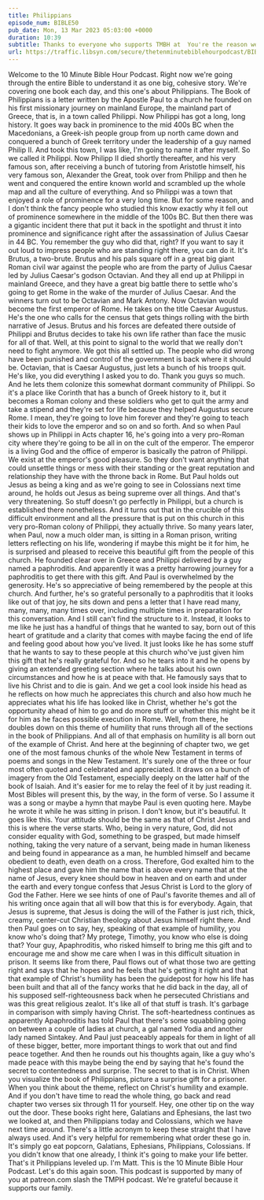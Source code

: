 ```yaml
---
title: Philippians
episode_num: BIBLE50
pub_date: Mon, 13 Mar 2023 05:03:00 +0000
duration: 10:39
subtitle: Thanks to everyone who supports TMBH at  You're the reason we can all do this together!  Music written and performed by 
url: https://traffic.libsyn.com/secure/thetenminutebiblehourpodcast/BIBLE50_-_Philippians.mp3
---
```


 Welcome to the 10 Minute Bible Hour Podcast. Right now we're going through the entire Bible to understand it as one big, cohesive story. We're covering one book each day, and this one's about Philippians. The Book of Philippians is a letter written by the Apostle Paul to a church he founded on his first missionary journey on mainland Europe, the mainland part of Greece, that is, in a town called Philippi. Now Philippi has got a long, long history. It goes way back in prominence to the mid 400s BC when the Macedonians, a Greek-ish people group from up north came down and conquered a bunch of Greek territory under the leadership of a guy named Philip II. And took this town, I was like, I'm going to name it after myself. So we called it Philippi. Now Philipp II died shortly thereafter, and his very famous son, after receiving a bunch of tutoring from Aristotle himself, his very famous son, Alexander the Great, took over from Philipp and then he went and conquered the entire known world and scrambled up the whole map and all the culture of everything. And so Philippi was a town that enjoyed a role of prominence for a very long time. But for some reason, and I don't think the fancy people who studied this know exactly why it fell out of prominence somewhere in the middle of the 100s BC. But then there was a gigantic incident there that put it back in the spotlight and thrust it into prominence and significance right after the assassination of Julius Caesar in 44 BC. You remember the guy who did that, right? If you want to say it out loud to impress people who are standing right there, you can do it. It's Brutus, a two-brute. Brutus and his pals square off in a great big giant Roman civil war against the people who are from the party of Julius Caesar led by Julius Caesar's godson Octavian. And they all end up at Philippi in mainland Greece, and they have a great big battle there to settle who's going to get Rome in the wake of the murder of Julius Caesar. And the winners turn out to be Octavian and Mark Antony. Now Octavian would become the first emperor of Rome. He takes on the title Caesar Augustus. He's the one who calls for the census that gets things rolling with the birth narrative of Jesus. Brutus and his forces are defeated there outside of Philippi and Brutus decides to take his own life rather than face the music for all of that. Well, at this point to signal to the world that we really don't need to fight anymore. We got this all settled up. The people who did wrong have been punished and control of the government is back where it should be. Octavian, that is Caesar Augustus, just lets a bunch of his troops quit. He's like, you did everything I asked you to do. Thank you guys so much. And he lets them colonize this somewhat dormant community of Philippi. So it's a place like Corinth that has a bunch of Greek history to it, but it becomes a Roman colony and these soldiers who get to quit the army and take a stipend and they're set for life because they helped Augustus secure Rome. I mean, they're going to love him forever and they're going to teach their kids to love the emperor and so on and so forth. And so when Paul shows up in Philippi in Acts chapter 16, he's going into a very pro-Roman city where they're going to be all in on the cult of the emperor. The emperor is a living God and the office of emperor is basically the patron of Philippi. We exist at the emperor's good pleasure. So they don't want anything that could unsettle things or mess with their standing or the great reputation and relationship they have with the throne back in Rome. But Paul holds out Jesus as being a king and as we're going to see in Colossians next time around, he holds out Jesus as being supreme over all things. And that's very threatening. So stuff doesn't go perfectly in Philippi, but a church is established there nonetheless. And it turns out that in the crucible of this difficult environment and all the pressure that is put on this church in this very pro-Roman colony of Philippi, they actually thrive. So many years later, when Paul, now a much older man, is sitting in a Roman prison, writing letters reflecting on his life, wondering if maybe this might be it for him, he is surprised and pleased to receive this beautiful gift from the people of this church. He founded clear over in Greece and Philippi delivered by a guy named a paphroditis. And apparently it was a pretty harrowing journey for a paphroditis to get there with this gift. And Paul is overwhelmed by the generosity. He's so appreciative of being remembered by the people at this church. And further, he's so grateful personally to a paphroditis that it looks like out of that joy, he sits down and pens a letter that I have read many, many, many, many times over, including multiple times in preparation for this conversation. And I still can't find the structure to it. Instead, it looks to me like he just has a handful of things that he wanted to say, born out of this heart of gratitude and a clarity that comes with maybe facing the end of life and feeling good about how you've lived. It just looks like he has some stuff that he wants to say to these people at this church who've just given him this gift that he's really grateful for. And so he tears into it and he opens by giving an extended greeting section where he talks about his own circumstances and how he is at peace with that. He famously says that to live his Christ and to die is gain. And we get a cool look inside his head as he reflects on how much he appreciates this church and also how much he appreciates what his life has looked like in Christ, whether he's got the opportunity ahead of him to go and do more stuff or whether this might be it for him as he faces possible execution in Rome. Well, from there, he doubles down on this theme of humility that runs through all of the sections in the book of Philippians. And all of that emphasis on humility is all born out of the example of Christ. And here at the beginning of chapter two, we get one of the most famous chunks of the whole New Testament in terms of poems and songs in the New Testament. It's surely one of the three or four most often quoted and celebrated and appreciated. It draws on a bunch of imagery from the Old Testament, especially deeply on the latter half of the book of Isaiah. And it's easier for me to relay the feel of it by just reading it. Most Bibles will present this, by the way, in the form of verse. So I assume it was a song or maybe a hymn that maybe Paul is even quoting here. Maybe he wrote it while he was sitting in prison. I don't know, but it's beautiful. It goes like this. Your attitude should be the same as that of Christ Jesus and this is where the verse starts. Who, being in very nature, God, did not consider equality with God, something to be grasped, but made himself nothing, taking the very nature of a servant, being made in human likeness and being found in appearance as a man, he humbled himself and became obedient to death, even death on a cross. Therefore, God exalted him to the highest place and gave him the name that is above every name that at the name of Jesus, every knee should bow in heaven and on earth and under the earth and every tongue confess that Jesus Christ is Lord to the glory of God the Father. Here we see hints of one of Paul's favorite themes and all of his writing once again that all will bow that this is for everybody. Again, that Jesus is supreme, that Jesus is doing the will of the Father is just rich, thick, creamy, center-cut Christian theology about Jesus himself right there. And then Paul goes on to say, hey, speaking of that example of humility, you know who's doing that? My protege, Timothy, you know who else is doing that? Your guy, Apaphroditis, who risked himself to bring me this gift and to encourage me and show me care when I was in this difficult situation in prison. It seems like from there, Paul flows out of what those two are getting right and says that he hopes and he feels that he's getting it right and that that example of Christ's humility has been the guidepost for how his life has been built and that all of the fancy works that he did back in the day, all of his supposed self-righteousness back when he persecuted Christians and was this great religious zealot. It's like all of that stuff is trash. It's garbage in comparison with simply having Christ. The soft-heartedness continues as apparently Apaphroditis has told Paul that there's some squabbling going on between a couple of ladies at church, a gal named Yodia and another lady named Sintakey. And Paul just peaceably appeals for them in light of all of these bigger, better, more important things to work that out and find peace together. And then he rounds out his thoughts again, like a guy who's made peace with this maybe being the end by saying that he's found the secret to contentedness and surprise. The secret to that is in Christ. When you visualize the book of Philippians, picture a surprise gift for a prisoner. When you think about the theme, reflect on Christ's humility and example. And if you don't have time to read the whole thing, go back and read chapter two verses six through 11 for yourself. Hey, one other tip on the way out the door. These books right here, Galatians and Ephesians, the last two we looked at, and then Philippians today and Colossians, which we have next time around. There's a little acronym to keep these straight that I have always used. And it's very helpful for remembering what order these go in. It's simply go eat popcorn, Galatians, Ephesians, Philippians, Colossians. If you didn't know that one already, I think it's going to make your life better. That's it Philippians leveled up. I'm Matt. This is the 10 Minute Bible Hour Podcast. Let's do this again soon. This podcast is supported by many of you at patreon.com slash the TMPH podcast. We're grateful because it supports our family.